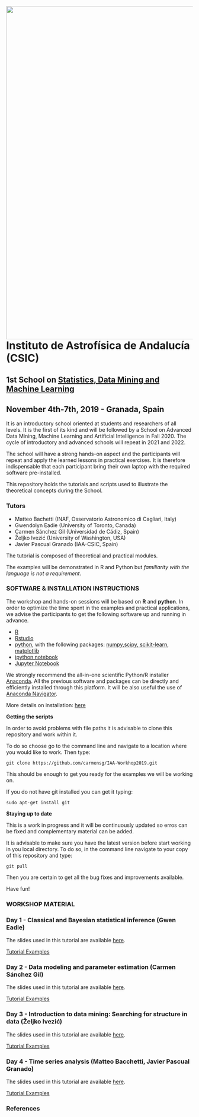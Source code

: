 <img src="https://github.com/carmensg/IAA-Workhop2019/blob/master/images/IAA-CSIC_School.png" width="900" align="left">




# Instituto de Astrofísica de Andalucía (CSIC) #
## 1st School on [Statistics, Data Mining and Machine Learning](https://www.granadacongresos.com/sostat) ##
## November 4th-7th, 2019 - Granada, Spain ##


It is an introductory school oriented at students and researchers of all levels. It is the first of its kind and will be followed by a School on Advanced Data Mining, Machine Learning and Artificial Intelligence in Fall 2020. The cycle of introductory and advanced schools will repeat in 2021 and 2022.
 
The school will have a strong hands-on aspect and the participants will repeat and apply the learned lessons in practical exercises. It is therefore indispensable that each participant bring their own laptop with the required software pre-installed.

This repository holds the tutorials and scripts used to illustrate the theoretical concepts during the School. 

### Tutors ###

* Matteo Bachetti (INAF, Osservatorio Astronomico di Cagliari, Italy)
* Gwendolyn Eadie (University of Toronto, Canada)
* Carmen Sánchez Gil (Universidad de Cádiz, Spain)
* Željko Ivezić (University of Washington, USA)
* Javier Pascual Granado (IAA-CSIC, Spain)

The tutorial is composed of theoretical and practical modules. 

The examples will be demonstrated in R and Python but _familiarity with the language is not a requirement_.

### SOFTWARE & INSTALLATION INSTRUCTIONS ###

The workshop and hands-on sessions will be based on **R** and **python**. 
In order to optimize the time spent in the examples and practical applications, we advise the participants to get the following software up and running in advance.

* [R](https://www.r-project.org)
* [Rstudio](https://www.rstudio.com)
* [python](https://www.python.org), with the following packages: [numpy,scipy, scikit-learn](https://scipy.org/install.html), [matplotlib](https://matplotlib.org/3.1.1/users/installing.html)
* [ipython notebook](https://ipython.org/notebook.html)
* [Jupyter Notebook](https://jupyter.org)

We strongly recommend the all-in-one scientific Python/R installer [Anaconda](https://www.anaconda.com/distribution/). All the previous software and packages can be directly and efficiently installed through this platform.
It will be also useful the use of [Anaconda Navigator](http://docs.anaconda.com/anaconda/navigator/). 

More details on installation: [here](https://github.com/carmensg/IAA_School2019/blob/master/SOFTWARE_INSTALLATION.md)


**Getting the scripts**

In order to avoid problems with file paths it is advisable to clone this repository and work within it.  

To do so choose go to the command line and navigate to a location where you would like to work. Then type:

    git clone https://github.com/carmensg/IAA-Workhop2019.git


This should be enough to get you ready for the examples we will be working on. 

If you do not have git installed you can get it typing:

    sudo apt-get install git


**Staying up to date**

This is a work in progress and it will be continuously updated so erros can be fixed and complementary material can be added. 

It is advisable to make sure you have the latest version before start working in you local directory. To do so, in the command line navigate to your copy of this repository and type:

    git pull 

Then you are certain to get all the bug fixes and improvements available.

Have fun!

### WORKSHOP MATERIAL ###

### Day 1  - Classical and Bayesian statistical inference (Gwen Eadie) ###


The slides used in this tutorial are available [here](https://github.com/carmensg/IAA-Workhop2019/tree/master/lectures).

[Tutorial Examples](https://github.com/carmensg/IAA-Workhop2019/tree/master/lectures)



### Day 2 - Data modeling and parameter estimation (Carmen Sánchez Gil) ###


The slides used in this tutorial are available [here](https://github.com/carmensg/IAA-Workhop2019/tree/master/lectures).

[Tutorial Examples](https://github.com/carmensg/IAA-Workhop2019/tree/master/lectures)



### Day 3 - Introduction to data mining: Searching for structure in data (Željko Ivezić) ###


The slides used in this tutorial are available [here](https://github.com/carmensg/IAA-Workhop2019/tree/master/lectures).

[Tutorial Examples](https://github.com/carmensg/IAA-Workhop2019/tree/master/lectures)

### Day 4 - Time series analysis (Matteo Bacchetti, Javier Pascual Granado) ###

The slides used in this tutorial are available [here](https://github.com/carmensg/IAA-Workhop2019/tree/master/lectures).

[Tutorial Examples](https://github.com/carmensg/IAA-Workhop2019/tree/master/lectures)



### References ###






